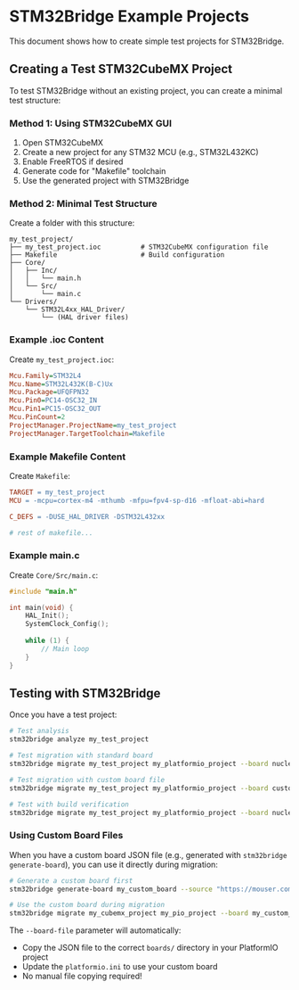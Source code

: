 # STM32Bridge Example Projects

This document shows how to create simple test projects for STM32Bridge.

## Creating a Test STM32CubeMX Project

To test STM32Bridge without an existing project, you can create a minimal test structure:

### Method 1: Using STM32CubeMX GUI

1. Open STM32CubeMX
2. Create a new project for any STM32 MCU (e.g., STM32L432KC)
3. Enable FreeRTOS if desired
4. Generate code for "Makefile" toolchain
5. Use the generated project with STM32Bridge

### Method 2: Minimal Test Structure

Create a folder with this structure:

```
my_test_project/
├── my_test_project.ioc          # STM32CubeMX configuration file
├── Makefile                     # Build configuration
├── Core/
│   ├── Inc/
│   │   └── main.h
│   └── Src/
│       └── main.c
└── Drivers/
    └── STM32L4xx_HAL_Driver/
        └── (HAL driver files)
```

### Example .ioc Content

Create `my_test_project.ioc`:
```ini
Mcu.Family=STM32L4
Mcu.Name=STM32L432K(B-C)Ux
Mcu.Package=UFQFPN32
Mcu.Pin0=PC14-OSC32_IN
Mcu.Pin1=PC15-OSC32_OUT
Mcu.PinCount=2
ProjectManager.ProjectName=my_test_project
ProjectManager.TargetToolchain=Makefile
```

### Example Makefile Content

Create `Makefile`:
```makefile
TARGET = my_test_project
MCU = -mcpu=cortex-m4 -mthumb -mfpu=fpv4-sp-d16 -mfloat-abi=hard

C_DEFS = -DUSE_HAL_DRIVER -DSTM32L432xx

# rest of makefile...
```

### Example main.c

Create `Core/Src/main.c`:
```c
#include "main.h"

int main(void) {
    HAL_Init();
    SystemClock_Config();
    
    while (1) {
        // Main loop
    }
}
```

## Testing with STM32Bridge

Once you have a test project:

```bash
# Test analysis
stm32bridge analyze my_test_project

# Test migration with standard board
stm32bridge migrate my_test_project my_platformio_project --board nucleo_l432kc

# Test migration with custom board file
stm32bridge migrate my_test_project my_platformio_project --board custom_l432kcu6 --board-file ./custom_l432kcu6.json

# Test with build verification
stm32bridge migrate my_test_project my_platformio_project --board nucleo_l432kc --build
```

### Using Custom Board Files

When you have a custom board JSON file (e.g., generated with `stm32bridge generate-board`), you can use it directly during migration:

```bash
# Generate a custom board first
stm32bridge generate-board my_custom_board --source "https://mouser.com/..."

# Use the custom board during migration
stm32bridge migrate my_cubemx_project my_pio_project --board my_custom_board --board-file ./my_custom_board.json
```

The `--board-file` parameter will automatically:
- Copy the JSON file to the correct `boards/` directory in your PlatformIO project
- Update the `platformio.ini` to use your custom board
- No manual file copying required!
